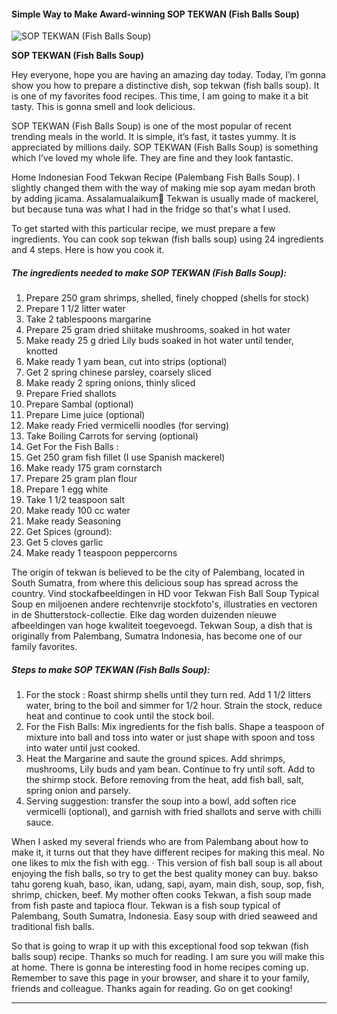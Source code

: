             

#### Simple Way to Make Award-winning SOP TEKWAN (Fish Balls Soup)

![SOP TEKWAN (Fish Balls Soup)](https://img-global.cpcdn.com/recipes/27a90ad0218e3729/751x532cq70/sop-tekwan-fish-balls-soup-recipe-main-photo.jpg)

**SOP TEKWAN (Fish Balls Soup)**

Hey everyone, hope you are having an amazing day today. Today, I’m gonna show you how to prepare a distinctive dish, sop tekwan (fish balls soup). It is one of my favorites food recipes. This time, I am going to make it a bit tasty. This is gonna smell and look delicious.

SOP TEKWAN (Fish Balls Soup) is one of the most popular of recent trending meals in the world. It is simple, it’s fast, it tastes yummy. It is appreciated by millions daily. SOP TEKWAN (Fish Balls Soup) is something which I’ve loved my whole life. They are fine and they look fantastic.

Home Indonesian Food Tekwan Recipe (Palembang Fish Balls Soup). I slightly changed them with the way of making mie sop ayam medan broth by adding jicama. Assalamualaikum🧕 Tekwan is usually made of mackerel, but because tuna was what I had in the fridge so that's what I used.

To get started with this particular recipe, we must prepare a few ingredients. You can cook sop tekwan (fish balls soup) using 24 ingredients and 4 steps. Here is how you cook it.

##### The ingredients needed to make SOP TEKWAN (Fish Balls Soup):

1.  Prepare 250 gram shrimps, shelled, finely chopped (shells for stock)
2.  Prepare 1 1/2 litter water
3.  Take 2 tablespoons margarine
4.  Prepare 25 gram dried shiitake mushrooms, soaked in hot water
5.  Make ready 25 g dried Lily buds soaked in hot water until tender, knotted
6.  Make ready 1 yam bean, cut into strips (optional)
7.  Get 2 spring chinese parsley, coarsely sliced
8.  Make ready 2 spring onions, thinly sliced
9.  Prepare Fried shallots
10.  Prepare Sambal (optional)
11.  Prepare Lime juice (optional)
12.  Make ready Fried vermicelli noodles (for serving)
13.  Take Boiling Carrots for serving (optional)
14.  Get For the Fish Balls :
15.  Get 250 gram fish fillet (I use Spanish mackerel)
16.  Make ready 175 gram cornstarch
17.  Prepare 25 gram plan flour
18.  Prepare 1 egg white
19.  Take 1 1/2 teaspoon salt
20.  Make ready 100 cc water
21.  Make ready Seasoning
22.  Get Spices (ground):
23.  Get 5 cloves garlic
24.  Make ready 1 teaspoon peppercorns

The origin of tekwan is believed to be the city of Palembang, located in South Sumatra, from where this delicious soup has spread across the country. Vind stockafbeeldingen in HD voor Tekwan Fish Ball Soup Typical Soup en miljoenen andere rechtenvrije stockfoto's, illustraties en vectoren in de Shutterstock-collectie. Elke dag worden duizenden nieuwe afbeeldingen van hoge kwaliteit toegevoegd. Tekwan Soup, a dish that is originally from Palembang, Sumatra Indonesia, has become one of our family favorites.

##### Steps to make SOP TEKWAN (Fish Balls Soup):

1.  For the stock : Roast shirmp shells until they turn red. Add 1 1/2 litters water, bring to the boil and simmer for 1/2 hour. Strain the stock, reduce heat and continue to cook until the stock boil.
2.  For the Fish Balls: Mix ingredients for the fish balls. Shape a teaspoon of mixture into ball and toss into water or just shape with spoon and toss into water until just cooked.
3.  Heat the Margarine and saute the ground spices. Add shrimps, mushrooms, Lily buds and yam bean. Continue to fry until soft. Add to the shirmp stock. Before removing from the heat, add fish ball, salt, spring onion and parsely.
4.  Serving suggestion: transfer the soup into a bowl, add soften rice vermicelli (optional), and garnish with fried shallots and serve with chilli sauce.

When I asked my several friends who are from Palembang about how to make it, it turns out that they have different recipes for making this meal. No one likes to mix the fish with egg. · This version of fish ball soup is all about enjoying the fish balls, so try to get the best quality money can buy. bakso tahu goreng kuah, baso, ikan, udang, sapi, ayam, main dish, soup, sop, fish, shrimp, chicken, beef. My mother often cooks Tekwan, a fish soup made from fish paste and tapioca flour. Tekwan is a fish soup typical of Palembang, South Sumatra, Indonesia. Easy soup with dried seaweed and traditional fish balls.

So that is going to wrap it up with this exceptional food sop tekwan (fish balls soup) recipe. Thanks so much for reading. I am sure you will make this at home. There is gonna be interesting food in home recipes coming up. Remember to save this page in your browser, and share it to your family, friends and colleague. Thanks again for reading. Go on get cooking!

* * *